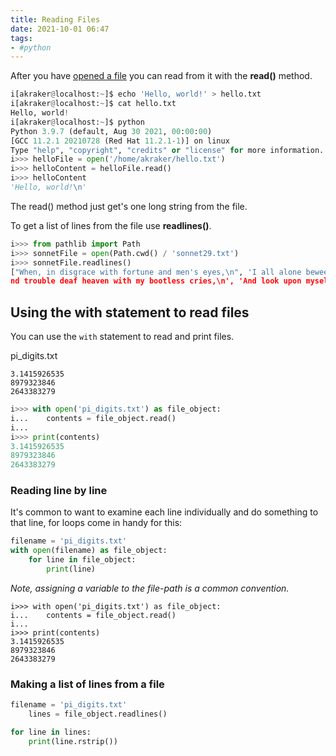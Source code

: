 ```yaml
---
title: Reading Files
date: 2021-10-01 06:47
tags:
- #python
---
```


After you have [opened a file](20211001063943-opening-files.md) you can read
from it with the **read()** method.

```python
i[akraker@localhost:~]$ echo 'Hello, world!' > hello.txt
i[akraker@localhost:~]$ cat hello.txt
Hello, world!
i[akraker@localhost:~]$ python
Python 3.9.7 (default, Aug 30 2021, 00:00:00)
[GCC 11.2.1 20210728 (Red Hat 11.2.1-1)] on linux
Type "help", "copyright", "credits" or "license" for more information.
i>>> helloFile = open('/home/akraker/hello.txt')
i>>> helloContent = helloFile.read()
i>>> helloContent
'Hello, world!\n'
```

The read() method just get's one long string from the file.

To get a list of lines from the file use **readlines()**.

```python
i>>> from pathlib import Path
i>>> sonnetFile = open(Path.cwd() / 'sonnet29.txt')
i>>> sonnetFile.readlines()
["When, in disgrace with fortune and men's eyes,\n", 'I all alone beweep my outcast state,\n', 'A
nd trouble deaf heaven with my bootless cries,\n', 'And look upon myself and curse my fate,\n']
```

## Using the with statement to read files 

You can use the `with` statement to read and print files.

pi\_digits.txt

```
3.1415926535
8979323846
2643383279
```

```python
i>>> with open('pi_digits.txt') as file_object:
i...    contents = file_object.read()
i...
i>>> print(contents)
3.1415926535
8979323846
2643383279
```

### Reading line by line

It's common to want to examine each line individually and do something to that
line, for loops come in handy for this:

```python
filename = 'pi_digits.txt'
with open(filename) as file_object:
    for line in file_object:
        print(line)
```

_Note, assigning a variable to the file-path is a common convention._

```
i>>> with open('pi_digits.txt') as file_object:
i...    contents = file_object.read()
i...
i>>> print(contents)
3.1415926535
8979323846
2643383279
```

### Making a list of lines from a file

```python
filename = 'pi_digits.txt'
    lines = file_object.readlines()

for line in lines:
    print(line.rstrip())
```
